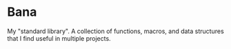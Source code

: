 # Bana
My "standard library". A collection of functions, macros, and data structures that I find useful in multiple projects.
